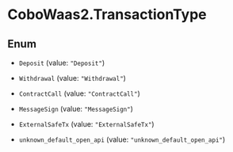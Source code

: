 # CoboWaas2.TransactionType

## Enum


* `Deposit` (value: `"Deposit"`)

* `Withdrawal` (value: `"Withdrawal"`)

* `ContractCall` (value: `"ContractCall"`)

* `MessageSign` (value: `"MessageSign"`)

* `ExternalSafeTx` (value: `"ExternalSafeTx"`)

* `unknown_default_open_api` (value: `"unknown_default_open_api"`)


